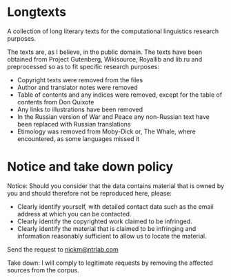 # Longtexts

A collection of long literary texts for the computational linguistics research purposes.

The texts are, as I believe, in the public domain. The texts have been obtained from Project Gutenberg, Wikisource, Royallib and lib.ru and preprocessed so as to fit specific research purposes:

- Copyright texts were removed from the files
- Author and translator notes were removed
- Table of contents and any indices were removed, except for the table of contents from Don Quixote
- Any links to illustrations have been removed
- In the Russian version of War and Peace any non-Russian text have been replaced with Russian translations
- Etimology was removed from Moby-Dick or, The Whale, where encountered, as some languages missed it  


# Notice and take down policy
Notice: Should you consider that the data contains material that is owned by you and should therefore not be reproduced here, please:
- Clearly identify yourself, with detailed contact data such as the email address at which you can be contacted.
- Clearly identify the copyrighted work claimed to be infringed.
- Clearly identify the material that is claimed to be infringing and information reasonably sufficient to allow us to locate the material.

Send the request to nickm@ntrlab.com

Take down: I will comply to legitimate requests by removing the affected sources from the corpus.
